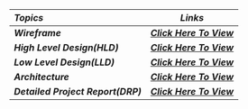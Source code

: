 | _Topics_ | _Links_ |
| :--- | :---: |
| _**Wireframe**_ | _**[Click Here To View](https://www.figma.com/file/Apw7qi6gwgMNQMbX7QmOg6/PW-Shopping-Cart-React-Internship-Project?type=design&node-id=1%3A60&mode=design&t=My1EV06OVtlE0YeC-1)**_ |
| _**High Level Design(HLD)**_ | _**[Click Here To View](https://www.canva.com/design/DAF8RZl1JOo/bzmMrNs6x5NdDxjdOOwMnw/view?utm_content=DAF8RZl1JOo&utm_campaign=designshare&utm_medium=link&utm_source=editor)**_ |
| _**Low Level Design(LLD)**_ | _**[Click Here To View](https://www.canva.com/design/DAF8RhjDdDg/EOifKn00mFpNT272O5Lbxg/view?utm_content=DAF8RhjDdDg&utm_campaign=designshare&utm_medium=link&utm_source=editor)**_ |
| _**Architecture**_ | _**[Click Here To View](https://www.canva.com/design/DAF8RhjDdDg/EOifKn00mFpNT272O5Lbxg/view?utm_content=DAF8RhjDdDg&utm_campaign=designshare&utm_medium=link&utm_source=editor)**_ |
| _**Detailed Project Report(DRP)**_ | _**[Click Here To View](https://www.canva.com/design/DAFZPEFk-yc/9MD9ZAnmE7ELUnQFgrfp6A/view?utm_content=DAFZPEFk-yc&utm_campaign=designshare&utm_medium=link&utm_source=publishsharelink)**_ |





